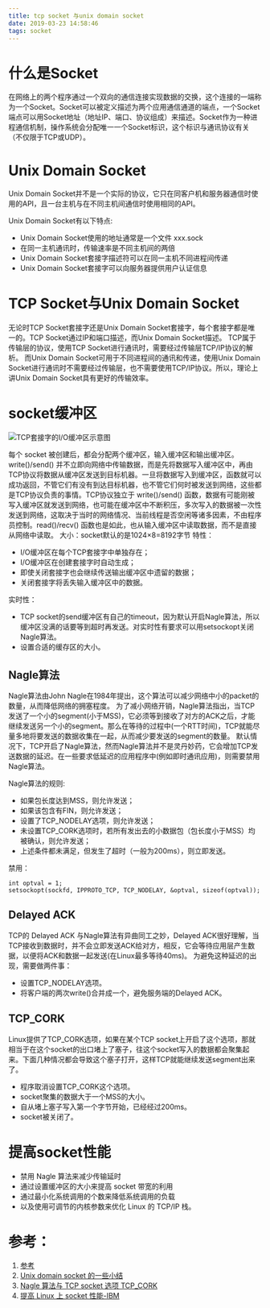 ```yaml
---
title: tcp socket 与unix domain socket
date: 2019-03-23 14:58:46
tags: socket
---
```

# 什么是Socket

在网络上的两个程序通过一个双向的通信连接实现数据的交换，这个连接的一端称为一个Socket。Socket可以被定义描述为两个应用通信通道的端点，一个Socket 端点可以用Socket地址（地址IP、端口、协议组成）来描述。Socket作为一种进程通信机制，操作系统会分配唯一一个Socket标识，这个标识与通讯协议有关（不仅限于TCP或UDP）。

# Unix Domain Socket

Unix Domain Socket并不是一个实际的协议，它只在同客户机和服务器通信时使用的API，且一台主机与在不同主机间通信时使用相同的API。

Unix Domain Socket有以下特点:
- Unix Domain Socket使用的地址通常是一个文件 xxx.sock
- 在同一主机通讯时，传输速率是不同主机间的两倍
- Unix Domain Socket套接字描述符可以在同一主机不同进程间传递
- Unix Domain Socket套接字可以向服务器提供用户认证信息

# TCP Socket与Unix Domain Socket

无论时TCP Socket套接字还是Unix Domain Socket套接字，每个套接字都是唯一的。TCP Socket通过IP和端口描述，而Unix Domain Socket描述。
TCP属于传输层的协议，使用TCP Socket进行通讯时，需要经过传输层TCP/IP协议的解析。
而Unix Domain Socket可用于不同进程间的通讯和传递，使用Unix Domain Socket进行通讯时不需要经过传输层，也不需要使用TCP/IP协议。所以，理论上讲Unix Domain Socket具有更好的传输效率。

# socket缓冲区
![TCP套接字的I/O缓冲区示意图](https://upload-images.jianshu.io/upload_images/191918-36ec0344bae9d79e.jpg?imageMogr2/auto-orient/strip%7CimageView2/2/w/697)

每个 socket 被创建后，都会分配两个缓冲区，输入缓冲区和输出缓冲区。write()/send() 并不立即向网络中传输数据，而是先将数据写入缓冲区中，再由TCP协议将数据从缓冲区发送到目标机器。一旦将数据写入到缓冲区，函数就可以成功返回，不管它们有没有到达目标机器，也不管它们何时被发送到网络，这些都是TCP协议负责的事情。TCP协议独立于 write()/send() 函数，数据有可能刚被写入缓冲区就发送到网络，也可能在缓冲区中不断积压，多次写入的数据被一次性发送到网络，这取决于当时的网络情况、当前线程是否空闲等诸多因素，不由程序员控制。read()/recv() 函数也是如此，也从输入缓冲区中读取数据，而不是直接从网络中读取。
大小：socket默认的是1024×8=8192字节
特性：
- I/O缓冲区在每个TCP套接字中单独存在；
- I/O缓冲区在创建套接字时自动生成；
- 即使关闭套接字也会继续传送输出缓冲区中遗留的数据；
- 关闭套接字将丢失输入缓冲区中的数据。

实时性：
- TCP socket的send缓冲区有自己的timeout，因为默认开启Nagle算法，所以缓冲区没满的话要等到超时再发送。对实时性有要求可以用setsockopt关闭Nagle算法。
- 设置合适的缓存区的大小。

## Nagle算法
Nagle算法由John Nagle在1984年提出，这个算法可以减少网络中小的packet的数量，从而降低网络的拥塞程度。
为了减小网络开销，Nagle算法指出，当TCP发送了一个小的segment(小于MSS)，它必须等到接收了对方的ACK之后，才能继续发送另一个小的segment。那么在等待的过程中(一个RTT时间)，TCP就能尽量多地将要发送的数据收集在一起，从而减少要发送的segment的数量。
默认情况下，TCP开启了Nagle算法，然而Nagle算法并不是灵丹妙药，它会增加TCP发送数据的延迟。在一些要求低延迟的应用程序中(例如即时通讯应用)，则需要禁用Nagle算法。

Nagle算法的规则:
- 如果包长度达到MSS，则允许发送；
- 如果该包含有FIN，则允许发送；
- 设置了TCP_NODELAY选项，则允许发送；
- 未设置TCP_CORK选项时，若所有发出去的小数据包（包长度小于MSS）均被确认，则允许发送；
- 上述条件都未满足，但发生了超时（一般为200ms），则立即发送。

禁用：
```
int optval = 1;
setsockopt(sockfd, IPPROTO_TCP, TCP_NODELAY, &optval, sizeof(optval));
```
## Delayed ACK
TCP的 Delayed ACK 与Nagle算法有异曲同工之妙，Delayed ACK很好理解，当TCP接收到数据时，并不会立即发送ACK给对方，相反，它会等待应用层产生数据，以便将ACK和数据一起发送(在Linux最多等待40ms)。
为避免这种延迟的出现，需要做两件事：
- 设置TCP_NODELAY选项。
- 将客户端的两次write()合并成一个，避免服务端的Delayed ACK。

## TCP_CORK
Linux提供了TCP_CORK选项，如果在某个TCP socket上开启了这个选项，那就相当于在这个socket的出口堵上了塞子，往这个socket写入的数据都会聚集起来。下面几种情况都会导致这个塞子打开，这样TCP就能继续发送segment出来了。
- 程序取消设置TCP_CORK这个选项。
- socket聚集的数据大于一个MSS的大小。
- 自从堵上塞子写入第一个字节开始，已经经过200ms。
- socket被关闭了。

# 提高socket性能
- 禁用 Nagle 算法来减少传输延时
- 通过设置缓冲区的大小来提高 socket 带宽的利用
- 通过最小化系统调用的个数来降低系统调用的负载
- 以及使用可调节的内核参数来优化 Linux 的 TCP/IP 栈。

# 参考：
1. [参考](https://itbilu.com/nodejs/core/EJd85BikZ.html)
2. [Unix domain socket 的一些小结](https://blog.csdn.net/wlh_flame/article/details/6358795#)
3. [Nagle 算法与 TCP socket 选项 TCP_CORK](http://senlinzhan.github.io/2017/02/10/Linux的TCP-CORK/)
4. [提高 Linux 上 socket 性能-IBM](https://www.ibm.com/developerworks/cn/linux/l-hisock.html)